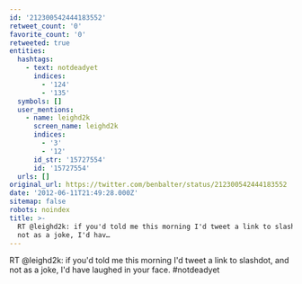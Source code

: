 ```yaml
---
id: '212300542444183552'
retweet_count: '0'
favorite_count: '0'
retweeted: true
entities:
  hashtags:
    - text: notdeadyet
      indices:
        - '124'
        - '135'
  symbols: []
  user_mentions:
    - name: leighd2k
      screen_name: leighd2k
      indices:
        - '3'
        - '12'
      id_str: '15727554'
      id: '15727554'
  urls: []
original_url: https://twitter.com/benbalter/status/212300542444183552
date: '2012-06-11T21:49:28.000Z'
sitemap: false
robots: noindex
title: >-
  RT @leighd2k: if you'd told me this morning I'd tweet a link to slashdot, and
  not as a joke, I'd hav…
---
```


RT @leighd2k: if you'd told me this morning I'd tweet a link to slashdot, and not as a joke, I'd have laughed in your face. #notdeadyet